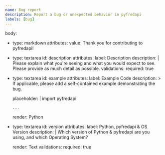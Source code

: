 ```yaml
---
name: Bug report
description: Report a bug or unexpected behavior in pyfredapi
labels: [bug]
---
```


body:
  - type: markdown
    attributes:
      value:  Thank you for contributing to pyfredapi!

  - type: textarea
    id: description
    attributes:
      label: Description
      description: |
        Please explain what you're seeing and what you would expect to see. Please provide as much detail as possible.
    validations:
      required: true

  - type: textarea
    id: example
    attributes:
      label: Example Code
      description: >
        If applicable, please add a self-contained example demonstrating the bug.

      placeholder: |
        import pyfredapi

        ...
      render: Python

  - type: textarea
    id: version
    attributes:
      label: Python, pyfredapi & OS Version
      description: |
        Which version of Python & pyfredapi are you using, and which Operating System?

      render: Text
    validations:
      required: true
